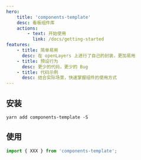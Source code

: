 ```yaml
---
hero:
    title: 'components-template'
    desc: 看板组件库
    actions:
        - text: 开始使用
          link: /docs/getting-started
features:
    - title: 简单易用
      desc: 在 openLayers 上进行了自己的封装，更加易用
    - title: 预设行为
      desc: 更少的代码，更少的 Bug
    - title: 代码示例
      desc: 结合实际场景，快速掌握组件的使用方式
---
```


## 安装

```shell
yarn add components-template -S
```

## 使用

```js
import { XXX } from 'components-template';
```
